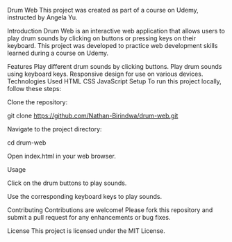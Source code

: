 Drum Web
This project was created as part of a course on Udemy, instructed by Angela Yu.

Introduction
Drum Web is an interactive web application that allows users to play drum sounds by clicking on buttons or pressing keys on their keyboard. This project was developed to practice web development skills learned during a course on Udemy.

Features
Play different drum sounds by clicking buttons.
Play drum sounds using keyboard keys.
Responsive design for use on various devices.
Technologies Used
HTML
CSS
JavaScript
Setup
To run this project locally, follow these steps:

Clone the repository:

git clone https://github.com/Nathan-Birindwa/drum-web.git

Navigate to the project directory:

cd drum-web

Open index.html in your web browser.

Usage

Click on the drum buttons to play sounds.

Use the corresponding keyboard keys to play sounds.


Contributing
Contributions are welcome! Please fork this repository and submit a pull request for any enhancements or bug fixes.

License
This project is licensed under the MIT License.
